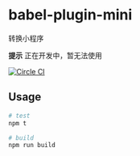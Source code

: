 # babel-plugin-mini

转换小程序

**提示** 正在开发中，暂无法使用

[![Circle CI](https://circleci.com/gh/jskit/babel-plugin-mini/tree/master.svg?style=svg)](https://circleci.com/gh/jskit/babel-plugin-mini/tree/master)

## Usage

```bash
# test
npm t

# build
npm run build
```
